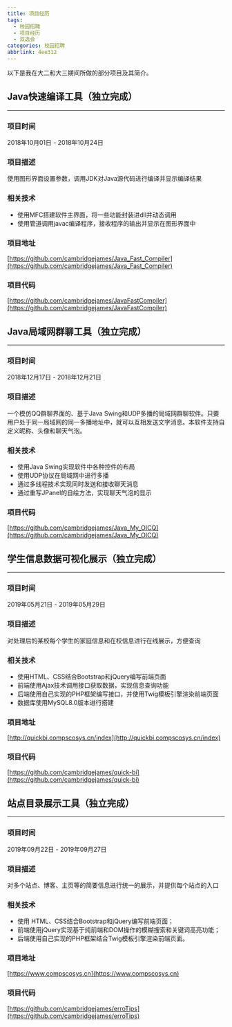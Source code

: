 ```yaml
---
title: 项目经历
tags:
  - 校园招聘
  - 项目经历
  - 双选会
categories: 校园招聘
abbrlink: 4ee312
---
```

以下是我在大二和大三期间所做的部分项目及其简介。

## Java快速编译工具（独立完成）
---

### 项目时间

2018年10月01日 - 2018年10月24日

### 项目描述

使用图形界面设置参数，调用JDK对Java源代码进行编译并显示编译结果

### 相关技术

- 使用MFC搭建软件主界面，将一些功能封装进dll并动态调用
- 使用管道调用javac编译程序，接收程序的输出并显示在图形界面中

### 项目地址

[https://github.com/cambridgejames/Java_Fast_Compiler](https://github.com/cambridgejames/Java_Fast_Compiler)

### 项目代码

[https://github.com/cambridgejames/JavaFastCompiler](https://github.com/cambridgejames/JavaFastCompiler)

## Java局域网群聊工具（独立完成）
---

### 项目时间

2018年12月17日 - 2018年12月21日

### 项目描述

一个模仿QQ群聊界面的、基于Java Swing和UDP多播的局域网群聊软件。只要用户处于同一局域网的同一多播地址中，就可以互相发送文字消息。本软件支持自定义昵称、头像和聊天气泡。

### 相关技术

- 使用Java Swing实现软件中各种控件的布局
- 使用UDP协议在局域网中进行多播
- 通过多线程技术实现同时发送和接收聊天消息
- 通过重写JPanel的自绘方法，实现聊天气泡的显示

### 项目代码

[https://github.com/cambridgejames/Java_My_OICQ](https://github.com/cambridgejames/Java_My_OICQ)

## 学生信息数据可视化展示（独立完成）
---

### 项目时间

2019年05月21日 - 2019年05月29日

### 项目描述

对处理后的某校每个学生的家庭信息和在校信息进行在线展示，方便查询

### 相关技术

- 使用HTML、CSS结合Bootstrap和jQuery编写前端页面
- 前端使用Ajax技术调用接口获取数据，实现信息查询功能
- 后端使用自己实现的PHP框架编写接口，并使用Twig模板引擎渲染前端页面
- 数据库使用MySQL8.0版本进行搭建

### 项目地址

[http://quickbi.compscosys.cn/index](http://quickbi.compscosys.cn/index)

### 项目代码

[https://github.com/cambridgejames/quick-bi](https://github.com/cambridgejames/quick-bi)


## 站点目录展示工具（独立完成）
---

### 项目时间

2019年09月22日 - 2019年09月27日

### 项目描述

对多个站点、博客、主页等的简要信息进行统一的展示，并提供每个站点的入口

### 相关技术

- 使用 HTML、CSS结合Bootstrap和jQuery编写前端页面；
- 前端使用jQuery实现基于纯前端和DOM操作的模糊搜索和关键词高亮功能；
- 后端使用自己实现的PHP框架结合Twig模板引擎渲染前端页面。

### 项目地址

[https://www.compscosys.cn](https://www.compscosys.cn)

### 项目代码

[https://github.com/cambridgejames/erroTips](https://github.com/cambridgejames/erroTips)

